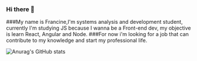 ### Hi there 👋

###My name is Francine,I'm systems analysis and development student, currently I'm studying JS because I wanna be a Front-end dev, my objective is learn React, Angular and Node.
###For now i'm looking for a job that can contribute to my knowledge and start my professional life.

![Anurag's GitHub stats](https://github-readme-stats.vercel.app/api?username=koemyy&show_icons=true&theme=radical)
